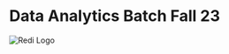 # Data Analytics Batch Fall 23
 ![Redi Logo](https://files.slack.com/files-pri/T0HN7F83D-F05QW7B5Y5Q/redi-logo-header.png)
